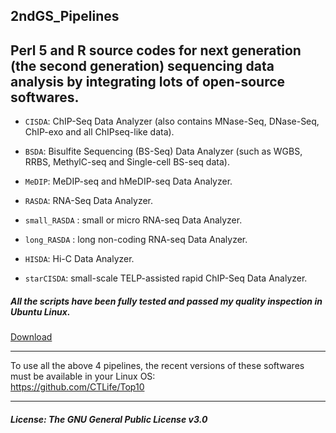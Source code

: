 2ndGS_Pipelines
---------------     
Perl 5 and R source codes for next generation (the second generation) sequencing data analysis by integrating lots of open-source softwares.
---------------                                                                  

+ `CISDA`: ChIP-Seq Data Analyzer (also contains MNase-Seq, DNase-Seq, ChIP-exo and all ChIPseq-like data).                                              
                                                                  
+ `BSDA`:  Bisulfite Sequencing (BS-Seq) Data Analyzer (such as WGBS, RRBS, MethylC-seq and Single-cell BS-seq data).     
                                                                     
+ `MeDIP`: MeDIP-seq and hMeDIP-seq Data Analyzer.                       
                                                                   
+ `RASDA`: RNA-Seq Data Analyzer.  
                                      
+ `small_RASDA` : small or micro RNA-seq Data Analyzer.                          
                                                                                          
+ `long_RASDA` : long non-coding RNA-seq Data Analyzer.                                     
                                                                                                                   
+ `HISDA`: Hi-C Data Analyzer.               
                               
+ `starCISDA`: small-scale TELP-assisted rapid ChIP-Seq Data Analyzer.   
                                                               
                                                                                    
#####  All the scripts have been fully tested and passed my quality inspection in Ubuntu Linux.                  
                                                                            
[Download](https://github.com/CTLife/2ndGS_Pipelines/releases)               
                                     
---------------------------------------------------------------------------------------------                                                                     
To use all the above 4 pipelines, the recent versions of these softwares must be available in your Linux OS:           
https://github.com/CTLife/Top10                                                            
                                                                                           
                                                                                                        
---------------------------------------------------------------------------------
##### License: The GNU General Public License v3.0                    
                                                                         
